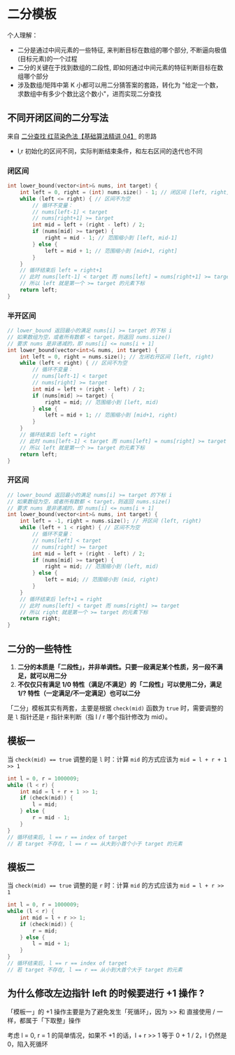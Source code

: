 # 二分模板

个人理解：
- 二分是通过中间元素的一些特征, 来判断目标在数组的哪个部分, 不断逼向极值(目标元素)的一个过程
- 二分的关键在于找到数组的二段性, 即如何通过中间元素的特征判断目标在数组哪个部分
- 涉及数组/矩阵中第 K 小都可以用二分猜答案的套路，转化为 "给定一个数，求数组中有多少个数比这个数小"，进而实现二分查找

## 不同开闭区间的二分写法
来自 [二分查找 红蓝染色法【基础算法精讲 04】](https://www.bilibili.com/video/BV1AP41137w7) 的思路
- l,r 初始化的区间不同，实际判断结束条件，和左右区间的迭代也不同

### 闭区间
```cpp
int lower_bound(vector<int>& nums, int target) {
    int left = 0, right = (int) nums.size() - 1; // 闭区间 [left, right]
    while (left <= right) { // 区间不为空
        // 循环不变量：
        // nums[left-1] < target
        // nums[right+1] >= target
        int mid = left + (right - left) / 2;
        if (nums[mid] >= target) {
            right = mid - 1; // 范围缩小到 [left, mid-1]
        } else {
            left = mid + 1; // 范围缩小到 [mid+1, right]
        }
    }
    // 循环结束后 left = right+1
    // 此时 nums[left-1] < target 而 nums[left] = nums[right+1] >= target
    // 所以 left 就是第一个 >= target 的元素下标
    return left;
}
```
### 半开区间
```cpp
// lower_bound 返回最小的满足 nums[i] >= target 的下标 i
// 如果数组为空，或者所有数都 < target，则返回 nums.size()
// 要求 nums 是非递减的，即 nums[i] <= nums[i + 1]
int lower_bound(vector<int>& nums, int target) {
    int left = 0, right = nums.size(); // 左闭右开区间 [left, right)
    while (left < right) { // 区间不为空
        // 循环不变量：
        // nums[left-1] < target
        // nums[right] >= target
        int mid = left + (right - left) / 2;
        if (nums[mid] >= target) {
            right = mid; // 范围缩小到 [left, mid)
        } else {
            left = mid + 1; // 范围缩小到 [mid+1, right)
        }
    }
    // 循环结束后 left = right
    // 此时 nums[left-1] < target 而 nums[left] = nums[right] >= target
    // 所以 left 就是第一个 >= target 的元素下标
    return left;
}
```
### 开区间
```cpp
// lower_bound 返回最小的满足 nums[i] >= target 的下标 i
// 如果数组为空，或者所有数都 < target，则返回 nums.size()
// 要求 nums 是非递减的，即 nums[i] <= nums[i + 1]
int lower_bound(vector<int>& nums, int target) {
    int left = -1, right = nums.size(); // 开区间 (left, right)
    while (left + 1 < right) { // 区间不为空
        // 循环不变量：
        // nums[left] < target
        // nums[right] >= target
        int mid = left + (right - left) / 2;
        if (nums[mid] >= target) {
            right = mid; // 范围缩小到 (left, mid)
        } else {
            left = mid; // 范围缩小到 (mid, right)
        }
    }
    // 循环结束后 left+1 = right
    // 此时 nums[left] < target 而 nums[right] >= target
    // 所以 right 就是第一个 >= target 的元素下标
    return right;
}
```


## 二分的一些特性
1. **二分的本质是「二段性」，并非单调性。只要一段满足某个性质，另一段不满足，就可以用二分**
2. **不仅仅只有满足 1/0 特性（满足/不满足）的「二段性」可以使用二分，满足 1/? 特性（一定满足/不一定满足）也可以二分**

「二分」模板其实有两套，主要是根据 `check(mid)` 函数为 `true` 时，需要调整的是 `l` 指针还是 `r` 指针来判断（指 l / r 哪个指针修改为 mid）。

## 模板一
当 `check(mid) == true` 调整的是 `l` 时：计算 `mid` 的方式应该为 `mid = l + r + 1 >> 1`
```cpp
int l = 0, r = 1000009;
while (l < r) {
    int mid = l + r + 1 >> 1;
    if (check(mid)) {
        l = mid;
    } else {
        r = mid - 1;
    }
}
// 循环结束后, l == r == index of target
// 若 target 不存在, l == r == 从大到小首个小于 target 的元素
```

## 模板二
当 `check(mid) == true` 调整的是 `r` 时：计算 `mid` 的方式应该为 `mid = l + r >> 1`
```cpp
int l = 0, r = 1000009;
while (l < r) {
    int mid = l + r >> 1;
    if (check(mid)) {
        r = mid;
    } else {
        l = mid + 1;
    }
}
// 循环结束后, l == r == index of target
// 若 target 不存在, l == r == 从小到大首个大于 target 的元素
```

## 为什么修改左边指针 left 的时候要进行 +1 操作 ?

「模板一」的 +1 操作主要是为了避免发生「死循环」，因为 >> 和 直接使用 / 一样，都属于「下取整」操作

考虑 l = 0, r = 1 的简单情况，如果不 +1 的话，l + r >> 1 等于 0 + 1 / 2，l 仍然是 0，陷入死循环

